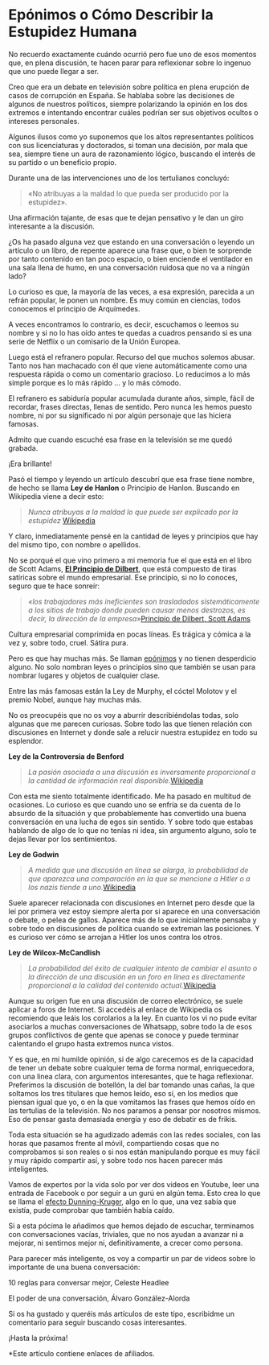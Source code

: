 # Epónimos o Cómo Describir la Estupidez Humana

No recuerdo exactamente cuándo ocurrió pero fue uno de esos momentos que, en plena discusión, te hacen parar para reflexionar sobre lo ingenuo que uno puede llegar a ser. 

Creo que era un debate en televisión sobre política en plena erupción de casos de corrupción en España. Se hablaba sobre las decisiones de algunos de nuestros políticos, siempre polarizando la opinión en los dos extremos e intentando encontrar cuáles podrían ser sus objetivos ocultos o intereses personales. 

Algunos ilusos como yo suponemos que los altos representantes políticos con sus licenciaturas y doctorados, si toman una decisión, por mala que sea, siempre tiene un aura de razonamiento lógico, buscando el interés de su partido o un beneficio propio. 

Durante una de las intervenciones uno de los tertulianos concluyó:

> «No atribuyas a la maldad lo que pueda ser producido por la estupidez».

Una afirmación tajante, de esas que te dejan pensativo y le dan un giro interesante a la discusión.

¿Os ha pasado alguna vez que estando en una conversación o leyendo un artículo o un libro, de repente aparece una frase que, o bien te sorprende por tanto contenido en tan poco espacio, o bien enciende el ventilador en una sala llena de humo, en una conversación ruidosa que no va a ningún lado?

Lo curioso es que, la mayoría de las veces, a esa expresión, parecida a un refrán popular, le ponen un nombre. Es muy común en ciencias, todos conocemos el principio de Arquímedes. 

A veces encontramos lo contrario, es decir, escuchamos o leemos su nombre y si no lo has oído antes te quedas a cuadros pensando si es una serie de Netflix o un comisario de la Unión Europea.

Luego está el refranero popular. Recurso del que muchos solemos abusar. Tanto nos han machacado con él que viene automáticamente como una respuesta rápida o como un comentario gracioso. Lo reducimos a lo más simple porque es lo más rápido … y lo más cómodo. 

El refranero es sabiduría popular acumulada durante años, simple, fácil de recordar, frases directas, llenas de sentido. Pero nunca les hemos puesto nombre, ni por su significado ni por algún personaje que las hiciera famosas.

Admito que cuando escuché esa frase en la televisión se me quedó grabada.

¡Era brillante! 

Pasó el tiempo y leyendo un artículo descubrí que esa frase tiene nombre, de hecho se llama **Ley de Hanlon** o Principio de Hanlon. Buscando en Wikipedia viene a decir esto:

> _Nunca atribuyas a la maldad lo que puede ser explicado por la estupidez_ [Wikipedia](https://es.wikipedia.org/wiki/Principio_de_Hanlon)

Y claro, inmediatamente pensé en la cantidad de leyes y principios que hay del mismo tipo, con nombre o apellidos. 

No se porqué el que vino primero a mi memoria fue el que está en el libro de Scott Adams, [**El Principio de Dilbert**](https://amzn.to/2MvP1PF), que está compuesto de tiras satíricas sobre el mundo empresarial. Ese principio, si no lo conoces, seguro que te hace sonreír:

> _«los trabajadores más ineficientes son trasladados sistemáticamente a los sitios de trabajo donde pueden causar menos destrozos, es decir, la dirección de la empresa»_[Principio de Dilbert, Scott Adams  
> ](https://amzn.to/2MvP1PF)

Cultura empresarial comprimida en pocas líneas. Es trágica y cómica a la vez y, sobre todo, cruel. Sátira pura.

Pero es que hay muchas más. Se llaman [epónimos](https://es.wikipedia.org/wiki/Ep%C3%B3nimo) y no tienen desperdicio alguno. No solo nombran leyes o principios sino que también se usan para nombrar lugares y objetos de cualquier clase.

Entre las más famosas están la Ley de Murphy, el cóctel Molotov y el premio Nobel, aunque hay muchas más. 

No os preocupéis que no os voy a aburrir describiéndolas todas, solo algunas que me parecen curiosas. Sobre todo las que tienen relación con discusiones en Internet y donde sale a relucir nuestra estupidez en todo su esplendor.

**Ley de la Controversia de Benford**

> _La pasión asociada a una discusión es inversamente proporcional a la cantidad de información real disponible._[Wikipedia](https://es.wikipedia.org/wiki/Ley_de_la_controversia_de_Benford)

Con esta me siento totalmente identificado. Me ha pasado en multitud de ocasiones. Lo curioso es que cuando uno se enfría se da cuenta de lo absurdo de la situación y que probablemente has convertido una buena conversación en una lucha de egos sin sentido. Y sobre todo que estabas hablando de algo de lo que no tenías ni idea, sin argumento alguno, solo te dejas llevar por los sentimientos. 

**Ley de Godwin**

> _A medida que una discusión en línea se alarga, la probabilidad de que aparezca una comparación en la que se mencione a Hitler o a los nazis tiende a uno._[Wikipedia](https://es.wikipedia.org/wiki/Ley_de_Godwin)

Suele aparecer relacionada con discusiones en Internet pero desde que la leí por primera vez estoy siempre alerta por si aparece en una conversación o debate, o pelea de gallos. Aparece más de lo que inicialmente pensaba y sobre todo en discusiones de política cuando se extreman las posiciones. Y es curioso ver cómo se arrojan a Hitler los unos contra los otros.

**Ley de Wilcox-McCandlish**

> _La probabilidad del éxito de cualquier intento de cambiar el asunto o la dirección de una discusión en un foro en línea es directamente proporcional a la calidad del contenido actual._[Wikipedia](https://es.wikipedia.org/wiki/Ley_de_Wilcox-McCandlish)

Aunque su origen fue en una discusión de correo electrónico, se suele aplicar a foros de Internet. Si accedéis al enlace de Wikipedia os recomiendo que leáis los corolarios a la ley. En cuanto los vi no pude evitar asociarlos a muchas conversaciones de Whatsapp, sobre todo la de esos grupos conflictivos de gente que apenas se conoce y puede terminar calentando el grupo hasta extremos nunca vistos.

Y es que, en mi humilde opinión, si de algo carecemos es de la capacidad de tener un debate sobre cualquier tema de forma normal, enriquecedora, con una linea clara, con argumentos interesantes, que te haga reflexionar. Preferimos la discusión de botellón, la del bar tomando unas cañas, la que soltamos los tres titulares que hemos leído, eso sí, en los medios que piensan igual que yo, o en la que vomitamos las frases que hemos oído en las tertulias de la televisión. No nos paramos a pensar por nosotros mismos. Eso de pensar gasta demasiada energía y eso de debatir es de frikis.

Toda esta situación se ha agudizado además con las redes sociales, con las horas que pasamos frente al móvil, compartiendo cosas que no comprobamos si son reales o si nos están manipulando porque es muy fácil y muy rápido compartir así, y sobre todo nos hacen parecer más inteligentes.

Vamos de expertos por la vida solo por ver dos videos en Youtube, leer una entrada de Facebook o por seguir a un gurú en algún tema. Esto crea lo que se llama el [efecto Dunning-Kruger](https://es.wikipedia.org/wiki/Efecto_Dunning-Kruger), algo en lo que, una vez sabía que existía, pude comprobar que también había caído.

Si a esta pócima le añadimos que hemos dejado de escuchar, terminamos con conversaciones vacías, triviales, que no nos ayudan a avanzar ni a mejorar, ni sentirnos mejor ni, definitivamente, a crecer como persona.

Para parecer más inteligente, os voy a compartir un par de videos sobre lo importante de una buena conversación:

10 reglas para conversar mejor, Celeste Headlee

El poder de una conversación, Álvaro González-Alorda

Si os ha gustado y queréis más artículos de este tipo, escribidme un comentario para seguir buscando cosas interesantes.

¡Hasta la próxima!

\*Este artículo contiene enlaces de afiliados.

